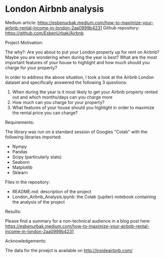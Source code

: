 # London Airbnb analysis
Medium article: https://esbenurbak.medium.com/how-to-maximize-your-airbnb-rental-income-in-london-2aa0999b4231
Github repository: https://github.com/EsbenUrbak/Airbnb

Project Motivation:

The why?: Are you about to put your London property up for rent on Airbnb? Maybe you are wondering when during the year is best? What are the most important features of your house to highlight and how much should you charge for your property?

In order to address the above situation, I took a look at the Airbnb London dataset and specifically answered the following 3 questions:
1. When during the year is it most likely to get your Airbnb property rented out and which months/days can you charge more
2. How much can you charge for your property?
3. What features of your house should you highlight in order to maximize the rental price you can charge?


Requirements:

The library was run on a standard session of Googles "Colab" with the following libraries imported:
- Nympy
- Pandas
- Scipy (particularly stats)
- Seaborn
- Matplotlib
- Sklearn


Files in the repository:

- README.md: description of the project
- London_Airbnb_Analysis.ipynb: the Colab (jupiter) notebook containing the analysis of the project


Results:

Please find a summary for a non-technical audience in a blog post here: https://esbenurbak.medium.com/how-to-maximize-your-airbnb-rental-income-in-london-2aa0999b4231


Acknowledgements:

The data for the proejct is available on http://insideairbnb.com/ 
